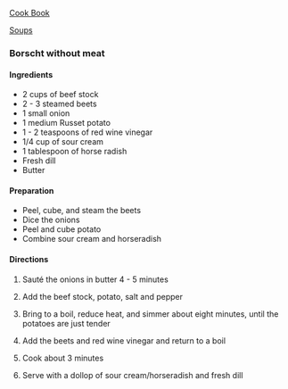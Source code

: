 [Cook Book](https://github.com/vmsmith/CookBook/blob/master/README.md)

[Soups](https://github.com/vmsmith/CookBook/blob/master/soups.md)

### Borscht without meat

#### Ingredients

* 2 cups of beef stock  
* 2 - 3 steamed beets  
* 1 small onion  
* 1 medium Russet potato  
* 1 - 2 teaspoons of red wine vinegar  
* 1/4 cup of sour cream  
* 1 tablespoon of horse radish  
* Fresh dill  
* Butter  

#### Preparation

* Peel, cube, and steam the beets  
* Dice the onions  
* Peel and cube potato  
* Combine sour cream and horseradish  

#### Directions

1. Sauté the onions in butter 4 - 5 minutes

2. Add the beef stock, potato, salt and pepper

3. Bring to a boil, reduce heat, and simmer about eight minutes, until the potatoes are just tender

4. Add the beets and red wine vinegar and return to a boil

5. Cook about 3 minutes

6. Serve with a dollop of sour cream/horseradish and fresh dill

